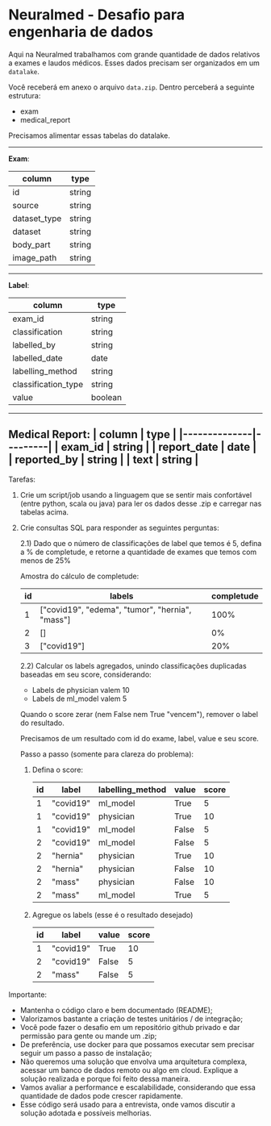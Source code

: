 # Neuralmed - Desafio para engenharia de dados

Aqui na Neuralmed trabalhamos com grande quantidade de dados relativos a exames e 
laudos médicos. Esses dados precisam ser organizados em um `datalake`.

Você receberá em anexo o arquivo `data.zip`. Dentro perceberá a seguinte estrutura:
- exam
- medical_report

Precisamos alimentar essas tabelas do datalake.

---
**Exam**:

|  column       |   type  |
|---------------|---------|
| id            |  string |
| source        |  string |
| dataset_type  |  string |
| dataset       |  string |
| body_part     |  string |
| image_path    |  string |

---
**Label**:

|    column            |    type  |
|----------------------|----------|
| exam_id              |  string  |
| classification       |  string  |
| labelled_by          |  string  |
| labelled_date        |  date    |
| labelling_method     |  string  |
| classification_type  |  string  |
| value                |  boolean |

---
**Medical Report**:
|  column      |   type  |
|--------------|---------|
| exam_id      |  string |
| report_date  |  date   |
| reported_by  |  string |
| text         |  string |
---

Tarefas:

1. Crie um script/job usando a linguagem que se sentir mais confortável (entre python, scala ou java) para ler os dados desse .zip e carregar nas tabelas acima.
2. Crie consultas SQL para responder as seguintes perguntas:
   
   2.1) Dado que o número de classificações de label que temos é 5, defina a % de completude, e retorne a quantidade de exames que temos com menos de 25%

      Amostra do cálculo de completude:

      | id      |  labels                                               |  completude |
      |---------|-------------------------------------------------------|-------------|
      |  1      |  ["covid19", "edema", "tumor", "hernia", "mass"]      |   100%      |
      |  2      |  []                                                   |   0%        |
      |  3      |  ["covid19"]                                          |   20%       |

   2.2) Calcular os labels agregados, unindo classificações duplicadas baseadas em seu score, considerando:
      - Labels de physician valem 10
      - Labels de ml_model valem 5
   
   Quando o score zerar (nem False nem True "vencem"), remover o label do resultado.
      
   Precisamos de um resultado com id do exame, label, value e seu score.

   Passo a passo (somente para clareza do problema):
   1. Defina o score:

   
      | id      |  label         |   labelling_method   |   value    |   score |
      |---------|----------------|----------------------|------------|---------|
      |  1      |  "covid19"     |   ml_model           |   True     |       5 |
      |  1      |  "covid19"     |   physician          |   True     |      10 |
      |  1      |  "covid19"     |   ml_model           |   False    |       5 |
      |  2      |  "covid19"     |   ml_model           |   False    |       5 |
      |  2      |  "hernia"      |   physician          |   True     |      10 |
      |  2      |  "hernia"      |   physician          |   False    |      10 |
      |  2      |  "mass"        |   physician          |   False    |      10 |
      |  2      |  "mass"        |   ml_model           |   True     |       5 |


   2. Agregue os labels (esse é o resultado desejado)

      | id      |  label         |   value    |   score |
      |---------|----------------|------------|---------|
      |  1      |  "covid19"     |   True     |      10 |
      |  2      |  "covid19"     |   False    |       5 |
      |  2      |  "mass"        |   False    |       5 |

Importante: 
- Mantenha o código claro e bem documentado (README);
- Valorizamos bastante a criação de testes unitários / de integração;
- Você pode fazer o desafio em um repositório github privado e dar permissão para gente ou mande um .zip;
- De preferência, use docker para que possamos executar sem precisar seguir um passo a passo de instalação;
- Não queremos uma solução que envolva uma arquitetura complexa, acessar um banco de dados remoto ou algo em cloud. Explique a solução realizada e porque foi feito dessa maneira.
- Vamos avaliar a performance e escalabilidade, considerando que essa quantidade de dados pode crescer rapidamente.
- Esse código será usado para a entrevista, onde vamos discutir a solução adotada e possíveis melhorias.